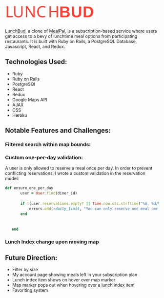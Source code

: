 ![LunchBudLogo](https://github.com/jchen143/lunch-buddy/blob/master/app/assets/images/logo_red.svg)

[LunchBud](https://lunchbud.herokuapp.com/#/), a clone of [MealPal](https://mealpal.com/), is a subscription-based service where users get access to a bevy of lunchtime meal options from participating restaurants. It is built with Ruby on Rails, a PostgreSQL Database, Javascript, React, and Redux.

## Technologies Used: 
* Ruby
* Ruby on Rails 
* PostgreSQl 
* React 
* Redux 
* Google Maps API 
* AJAX
* CSS 
* Heroku

## Notable Features and Challenges: 

### Filtered search within map bounds: 

### Custom one-per-day validation: 
A user is only allowed to reserve a meal once per day. In order to prevent conflicting reservations, I wrote a custom validation in the reservation model: 
 ``` Ruby
 def ensure_one_per_day
        user = User.find(diner_id)

        if !(user.reservations.empty? || Time.now.utc.strftime("%A, %d/%m/%Y") != user.reservations.last.created_at.strftime("%A, %d/%m/%Y"))
            errors.add(:daily_limit, "You can only reserve one meal per day ")
        end 


    end 
```

### Lunch Index change upon moving map

## Future Direction: 
* Filter by size
* My account page showing meals left in your subscription plan
* Lunch index item shows on hover over map marker
* Map marker pops out when hovering over a lunch index item
* Favoriting system 






